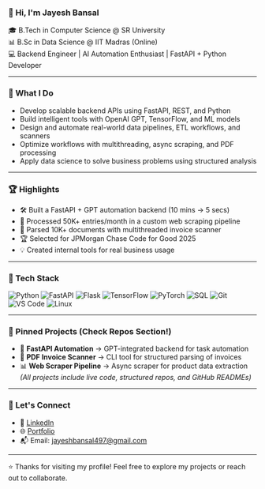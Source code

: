 
### 👋 Hi, I'm Jayesh Bansal

🎓 B.Tech in Computer Science @ SR University  
📊 B.Sc in Data Science @ IIT Madras (Online)  
💻 Backend Engineer | AI Automation Enthusiast | FastAPI + Python Developer

---

### 🔧 What I Do
- Develop scalable backend APIs using FastAPI, REST, and Python  
- Build intelligent tools with OpenAI GPT, TensorFlow, and ML models  
- Design and automate real-world data pipelines, ETL workflows, and scanners  
- Optimize workflows with multithreading, async scraping, and PDF processing  
- Apply data science to solve business problems using structured analysis  

---

### 🏆 Highlights
- 🛠 Built a FastAPI + GPT automation backend (10 mins → 5 secs)  
- 🔁 Processed 50K+ entries/month in a custom web scraping pipeline  
- 📄 Parsed 10K+ documents with multithreaded invoice scanner  
- 🏆 Selected for JPMorgan Chase Code for Good 2025  
- 💡 Created internal tools for real business usage  

---

### 🚀 Tech Stack
![Python](https://img.shields.io/badge/-Python-333333?style=flat&logo=python)
![FastAPI](https://img.shields.io/badge/-FastAPI-333333?style=flat&logo=fastapi)
![Flask](https://img.shields.io/badge/-Flask-333333?style=flat&logo=flask)
![TensorFlow](https://img.shields.io/badge/-TensorFlow-333333?style=flat&logo=tensorflow)
![PyTorch](https://img.shields.io/badge/-PyTorch-333333?style=flat&logo=pytorch)
![SQL](https://img.shields.io/badge/-SQL-333333?style=flat&logo=mysql)
![Git](https://img.shields.io/badge/-Git-333333?style=flat&logo=git)
![VS Code](https://img.shields.io/badge/-VSCode-333333?style=flat&logo=visual-studio-code)
![Linux](https://img.shields.io/badge/-Linux-333333?style=flat&logo=linux)

---

<!--
### 📈 GitHub Stats

![Jayesh's GitHub Stats](https://github-readme-stats.vercel.app/api?username=jayesh-bansal&show_icons=true&theme=github_dark)
![Top Languages](https://github-readme-stats.vercel.app/api/top-langs/?username=jayesh-bansal&layout=compact&theme=github_dark)
![GitHub Streak](https://github-readme-streak-stats.herokuapp.com/?user=jayesh-bansal&theme=github-dark-blue)
![Visitor Badge](https://komarev.com/ghpvc/?username=jayesh-bansal&style=flat-square)

---
-->

### 📂 Pinned Projects (Check Repos Section!)
- 🔧 **FastAPI Automation** → GPT-integrated backend for task automation  
- 📄 **PDF Invoice Scanner** → CLI tool for structured parsing of invoices  
- 📊 **Web Scraper Pipeline** → Async scraper for product data extraction  
*(All projects include live code, structured repos, and GitHub READMEs)*

---

### 💬 Let's Connect
- 💼 [LinkedIn](https://linkedin.com/in/jayeshbansal)  
- 🌐 [Portfolio](https://jayeshbansal.tech)  
- 📬 Email: jayeshbansal497@gmail.com

---

⭐ Thanks for visiting my profile! Feel free to explore my projects or reach out to collaborate.
